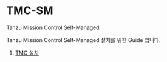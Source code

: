 # TMC-SM
Tanzu Mission Control Self-Managed

Tanzu Mission Control Self-Managed 설치를 위한 Guide 입니다.

1. [TMC 설치](./install.md)